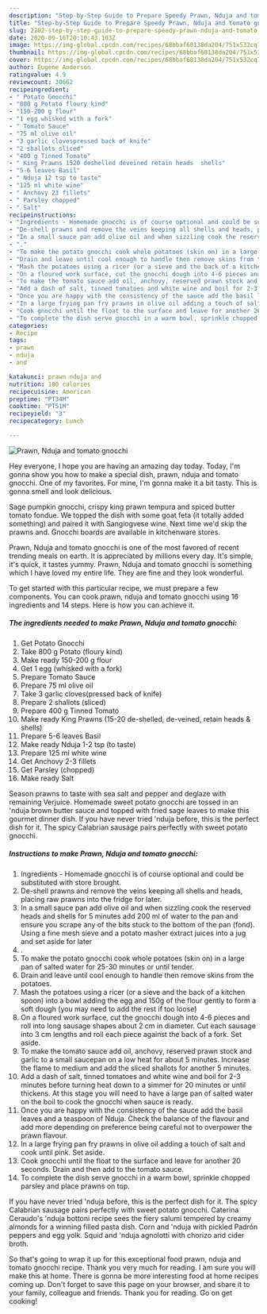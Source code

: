 ```yaml
---
description: "Step-by-Step Guide to Prepare Speedy Prawn, Nduja and tomato gnocchi"
title: "Step-by-Step Guide to Prepare Speedy Prawn, Nduja and tomato gnocchi"
slug: 2202-step-by-step-guide-to-prepare-speedy-prawn-nduja-and-tomato-gnocchi
date: 2020-09-16T20:10:43.103Z
image: https://img-global.cpcdn.com/recipes/68bbaf68138da204/751x532cq70/prawn-nduja-and-tomato-gnocchi-recipe-main-photo.jpg
thumbnail: https://img-global.cpcdn.com/recipes/68bbaf68138da204/751x532cq70/prawn-nduja-and-tomato-gnocchi-recipe-main-photo.jpg
cover: https://img-global.cpcdn.com/recipes/68bbaf68138da204/751x532cq70/prawn-nduja-and-tomato-gnocchi-recipe-main-photo.jpg
author: Eugene Anderson
ratingvalue: 4.9
reviewcount: 30662
recipeingredient:
- " Potato Gnocchi"
- "800 g Potato floury kind"
- "150-200 g flour"
- "1 egg whisked with a fork"
- " Tomato Sauce"
- "75 ml olive oil"
- "3 garlic clovespressed back of knife"
- "2 shallots sliced"
- "400 g Tinned Tomato"
- " King Prawns 1520 deshelled deveined retain heads  shells"
- "5-6 leaves Basil"
- " Nduja 12 tsp to taste"
- "125 ml white wine"
- " Anchovy 23 fillets"
- " Parsley chopped"
- " Salt"
recipeinstructions:
- "Ingredients - Homemade gnocchi is of course optional and could be substituted with store brought."
- "De-shell prawns and remove the veins keeping all shells and heads, placing raw prawns into the fridge for later."
- "In a small sauce pan add olive oil and when sizzling cook the reserved heads and shells for 5 minutes add 200 ml of water to the pan and ensure you scrape any of the bits stuck to the bottom of the pan (fond). Using a fine mesh sieve and a potato masher extract juices into a jug and set aside for later"
- "."
- "To make the potato gnocchi cook whole potatoes (skin on) in a large pan of salted water for 25-30 minutes or until tender."
- "Drain and leave until cool enough to handle then remove skins from the potatoes."
- "Mash the potatoes using a ricer (or a sieve and the back of a kitchen spoon) into a bowl adding the egg and 150g of the flour gently to form a soft dough (you may need to add the rest if too loose)"
- "On a floured work surface, cut the gnocchi dough into 4-6 pieces and roll into long sausage shapes about 2 cm in diameter. Cut each sausage into 3 cm lengths and roll each piece against the back of a fork. Set aside."
- "To make the tomato sauce add oil, anchovy, reserved prawn stock and garlic to a small saucepan on a low heat for about 5 minutes. Increase the flame to medium and add the sliced shallots for another 5 minutes."
- "Add a dash of salt, tinned tomatoes and white wine and boil for 2-3 minutes before turning heat down to a simmer for 20 minutes or until thickens. At this stage you will need to have a large pan of salted water on the boil to cook the gnocchi when sauce is ready."
- "Once you are happy with the consistency of the sauce add the basil leaves and a teaspoon of Nduja. Check the balance of the flavour and add more depending on preference being careful not to overpower the prawn flavour."
- "In a large frying pan fry prawns in olive oil adding a touch of salt and cook until pink. Set aside."
- "Cook gnocchi until the float to the surface and leave for another 20 seconds. Drain and then add to the tomato sauce."
- "To complete the dish serve gnocchi in a warm bowl, sprinkle chopped parsley and place prawns on top."
categories:
- Recipe
tags:
- prawn
- nduja
- and

katakunci: prawn nduja and 
nutrition: 100 calories
recipecuisine: American
preptime: "PT34M"
cooktime: "PT51M"
recipeyield: "3"
recipecategory: Lunch

---
```



![Prawn, Nduja and tomato gnocchi](https://img-global.cpcdn.com/recipes/68bbaf68138da204/751x532cq70/prawn-nduja-and-tomato-gnocchi-recipe-main-photo.jpg)

Hey everyone, I hope you are having an amazing day today. Today, I'm gonna show you how to make a special dish, prawn, nduja and tomato gnocchi. One of my favorites. For mine, I'm gonna make it a bit tasty. This is gonna smell and look delicious.

Sage pumpkin gnocchi, crispy king prawn tempura and spiced butter tomato fondue. We topped the dish with some goat feta (it totally added something) and paired it with Sangiogvese wine. Next time we&#39;d skip the prawns and. Gnocchi boards are available in kitchenware stores.

Prawn, Nduja and tomato gnocchi is one of the most favored of recent trending meals on earth. It is appreciated by millions every day. It's simple, it's quick, it tastes yummy. Prawn, Nduja and tomato gnocchi is something which I have loved my entire life. They are fine and they look wonderful.


To get started with this particular recipe, we must prepare a few components. You can cook prawn, nduja and tomato gnocchi using 16 ingredients and 14 steps. Here is how you can achieve it.

<!--inarticleads1-->

##### The ingredients needed to make Prawn, Nduja and tomato gnocchi:

1. Get  Potato Gnocchi
1. Take 800 g Potato (floury kind)
1. Make ready 150-200 g flour
1. Get 1 egg (whisked with a fork)
1. Prepare  Tomato Sauce
1. Prepare 75 ml olive oil
1. Take 3 garlic cloves(pressed back of knife)
1. Prepare 2 shallots (sliced)
1. Prepare 400 g Tinned Tomato
1. Make ready  King Prawns (15-20 de-shelled, de-veined, retain heads &amp; shells)
1. Prepare 5-6 leaves Basil
1. Make ready  Nduja 1-2 tsp (to taste)
1. Prepare 125 ml white wine
1. Get  Anchovy 2-3 fillets
1. Get  Parsley (chopped)
1. Make ready  Salt


Season prawns to taste with sea salt and pepper and deglaze with remaining Verjuice. Homemade sweet potato gnocchi are tossed in an &#39;nduja brown butter sauce and topped with fried sage leaves to make this gourmet dinner dish. If you have never tried &#39;nduja before, this is the perfect dish for it. The spicy Calabrian sausage pairs perfectly with sweet potato gnocchi. 

<!--inarticleads2-->

##### Instructions to make Prawn, Nduja and tomato gnocchi:

1. Ingredients - Homemade gnocchi is of course optional and could be substituted with store brought.
1. De-shell prawns and remove the veins keeping all shells and heads, placing raw prawns into the fridge for later.
1. In a small sauce pan add olive oil and when sizzling cook the reserved heads and shells for 5 minutes add 200 ml of water to the pan and ensure you scrape any of the bits stuck to the bottom of the pan (fond). Using a fine mesh sieve and a potato masher extract juices into a jug and set aside for later
1. .
1. To make the potato gnocchi cook whole potatoes (skin on) in a large pan of salted water for 25-30 minutes or until tender.
1. Drain and leave until cool enough to handle then remove skins from the potatoes.
1. Mash the potatoes using a ricer (or a sieve and the back of a kitchen spoon) into a bowl adding the egg and 150g of the flour gently to form a soft dough (you may need to add the rest if too loose)
1. On a floured work surface, cut the gnocchi dough into 4-6 pieces and roll into long sausage shapes about 2 cm in diameter. Cut each sausage into 3 cm lengths and roll each piece against the back of a fork. Set aside.
1. To make the tomato sauce add oil, anchovy, reserved prawn stock and garlic to a small saucepan on a low heat for about 5 minutes. Increase the flame to medium and add the sliced shallots for another 5 minutes.
1. Add a dash of salt, tinned tomatoes and white wine and boil for 2-3 minutes before turning heat down to a simmer for 20 minutes or until thickens. At this stage you will need to have a large pan of salted water on the boil to cook the gnocchi when sauce is ready.
1. Once you are happy with the consistency of the sauce add the basil leaves and a teaspoon of Nduja. Check the balance of the flavour and add more depending on preference being careful not to overpower the prawn flavour.
1. In a large frying pan fry prawns in olive oil adding a touch of salt and cook until pink. Set aside.
1. Cook gnocchi until the float to the surface and leave for another 20 seconds. Drain and then add to the tomato sauce.
1. To complete the dish serve gnocchi in a warm bowl, sprinkle chopped parsley and place prawns on top.


If you have never tried &#39;nduja before, this is the perfect dish for it. The spicy Calabrian sausage pairs perfectly with sweet potato gnocchi. Caterina Ceraudo&#39;s &#39;nduja bottoni recipe sees the fiery salumi tempered by creamy almonds for a winning filled pasta dish. Corn and &#39;nduja with pickled Padrón peppers and egg yolk. Squid and &#39;nduja agnolotti with chorizo and cider broth. 

So that's going to wrap it up for this exceptional food prawn, nduja and tomato gnocchi recipe. Thank you very much for reading. I am sure you will make this at home. There is gonna be more interesting food at home recipes coming up. Don't forget to save this page on your browser, and share it to your family, colleague and friends. Thank you for reading. Go on get cooking!

